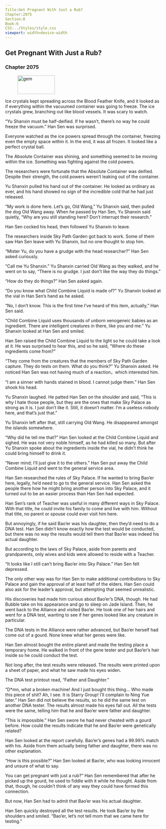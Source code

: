 ```yaml
---
Title:Get Pregnant With Just a Rub? 
Chapter:2075 
Section:8 
Book:6 
CSS:../Styles/style.css 
viewport: width=device-width
---
```

  
## Get Pregnant With Just a Rub?
### Chapter 2075
  
<figure>
	<img src="../Images/gem.gif" alt="gem" id="gem" width="120" height="60" />
</figure>
  

  
Ice crystals kept spreading across the Blood Feather Knife, and it looked as if everything within the vacuumed container was going to freeze. The ice crystals grew, branching out like blood vessels. It was scary to watch.

“Yu Shanxin must be half-deified. If he wasn’t, there’s no way he could freeze the vacuum.” Han Sen was surprised.

Everyone watched as the ice powers spread through the container, freezing even the empty space within it. In the end, it was all frozen. It looked like a perfect crystal ball.

The Absolute Container was shining, and something seemed to be moving within the ice. Something was fighting against the cold powers.

The researchers were fortunate that the Absolute Container was deified. Despite their strength, the cold powers weren’t leaking out of the container.

Yu Shanxin pulled his hand out of the container. He looked as ordinary as ever, and his hand showed no sign of the incredible cold that he had just released.

“My work is done here. Let’s go, Old Wang,” Yu Shanxin said, then pulled the dog Old Wang away. When he passed by Han Sen, Yu Shanxin said quietly, “Why are you still standing here? Don’t interrupt their research.”

Han Sen cocked his head, then followed Yu Shanxin to leave.

The researchers inside Sky Path Garden got back to work. Some of them saw Han Sen leave with Yu Shanxin, but no one thought to stop him.

“Mister Yu, do you have a grudge with the head researcher?” Han Sen asked curiously.

“Call me Yu Shanxin.” Yu Shanxin carried Old Wang as they walked, and he went on to say, “There is no grudge. I just don’t like the way they do things.”

“How do they do things?” Han Sen asked again.

“Do you know what Child Combine Liquid is made of?” Yu Shanxin looked at the vial in Han Sen’s hand as he asked.

“No, I don’t know. This is the first time I’ve heard of this item, actually,” Han Sen said.

“Child Combine Liquid uses thousands of unborn xenogeneic babies as an ingredient. There are intelligent creatures in there, like you and me.” Yu Shanxin looked at Han Sen and smiled.

Han Sen raised the Child Combine Liquid to the light so he could take a look at it. He was surprised to hear this, and so he said, “Where do these ingredients come from?”

“They come from the creatures that the members of Sky Path Garden capture. They do tests on them. What do you think?” Yu Shanxin asked. He noticed Han Sen was not having much of a reaction，which interested him.

“I am a sinner with hands stained in blood. I cannot judge them.” Han Sen shook his head.

Yu Shanxin laughed. He patted Han Sen on the shoulder and said, “This is why I hate those people, but they are the ones that make Sky Palace as strong as it is. I just don’t like it. Still, it doesn’t matter. I’m a useless nobody here, and that’s just that.”

Yu Shanxin left after that, still carrying Old Wang. He disappeared amongst the islands somewhere.

“Why did he tell me that?” Han Sen looked at the Child Combine Liquid and sighed. He was not very noble himself, as he had killed so many. But after Yu Shanxin spoke about the ingredients inside the vial, he didn’t think he could bring himself to drink it.

“Never mind; I’ll just give it to the others.” Han Sen put away the Child Combine Liquid and went to the general service area.

Han Sen researched the rules of Sky Palace. If he wanted to bring Bao’er here, legally, he’d need to go to the general service. Han Sen asked the people there how he might bring another person into Sky Palace, and it turned out to be an easier process than Han Sen had expected.

Han Sen’s rank of Teacher was useful in many different ways in Sky Palace. With that title, he could invite his family to come and live with him. Without that title, no parent or spouse could ever visit him here.

But annoyingly, if he said Bao’er was his daughter, then they’d need to do a DNA test. Han Sen didn’t know exactly how the test would be conducted, but there was no way the results would tell them that Bao’er was indeed his actual daughter.

But according to the laws of Sky Palace, aside from parents and grandparents, only wives and kids were allowed to reside with a Teacher.

“It looks like I still can’t bring Bao’er into Sky Palace.” Han Sen felt depressed.

The only other way was for Han Sen to make additional contributions to Sky Palace and gain the approval of at least half of the elders. Han Sen could also ask for the leader’s approval, but attempting that seemed unrealistic.

His discoveries had made him curious about Bao’er’s DNA, though. He had Bubble take on his appearance and go to sleep on Jade Island. Then, he went back to the Alliance and visited Bao’er. He took one of her hairs and went for a DNA test, wanting to see if her genes looked like any creature in particular.

The DNA tests in the Alliance were rather advanced, but Bao’er herself had come out of a gourd. None knew what her genes were like.

Han Sen almost bought the entire planet and made the testing place a temporary home. He walked in front of the gene tester and put Bao’er’s hair inside so he could conduct the test.

Not long after, the test results were released. The results were printed upon a sheet of paper, and what he saw made his eyes widen.

The DNA test printout read, “Father and Daughter.”

“D*mn, what a broken machine! And I just bought this thing… Who made this piece of shit? Ah, I see. It is Starry Group! I’ll complain to Ning Yue later.” Han Sen did not believe the results, so he did the same test on another DNA tester. The results almost made his eyes fall out. All the tests were the same, telling him that he and Bao’er were father and daughter.

“This is impossible.” Han Sen swore he had never cheated with a gourd before. How could the results indicate that he and Bao’er were genetically related?

Han Sen looked at the report carefully. Bao’er’s genes had a 99.99% match with his. Aside from them actually being father and daughter, there was no other explanation.

“How is this possible?” Han Sen looked at Bao’er, who was looking innocent and unsure of what to say.

You can get pregnant with just a rub?” Han Sen remembered that after he picked up the gourd, he used to fiddle with it while he thought. Aside from that, though, he couldn’t think of any way they could have formed this connection.

But now, Han Sen had to admit that Bao’er was his actual daughter.

Han Sen quickly destroyed all the test results. He took Bao’er by the shoulders and smiled. “Bao’er, let’s not tell mom that we came here for testing.”